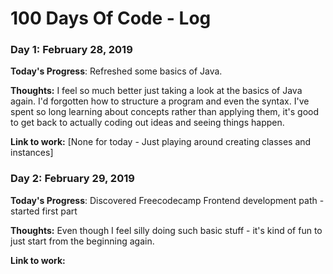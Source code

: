 # 100 Days Of Code - Log

### Day 1: February 28, 2019 

**Today's Progress**: Refreshed some basics of Java.

**Thoughts:** I feel so much better just taking a look at the basics of Java again. I'd forgotten how to structure a program and even the syntax. I've spent so long learning about concepts rather than applying them, it's good to get back to actually coding out ideas and seeing things happen.

**Link to work:** [None for today - Just playing around creating classes and instances]

### Day 2: February 29, 2019
**Today's Progress**: Discovered Freecodecamp Frontend development path - started first part

**Thoughts:** Even though I feel silly doing such basic stuff - it's kind of fun to just start from the beginning again.

**Link to work:**

